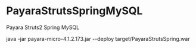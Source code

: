 # PayaraStrutsSpringMySQL
Payara Struts2 Spring MySQL  

java -jar payara-micro-4.1.2.173.jar --deploy target/PayaraStrutsSpring.war   



